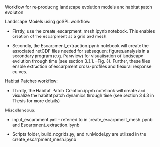 Workflow for re-producing landscape evolution models and habitat patch evolution

Landscape Models using goSPL workflow:

-	Firstly, use the create_escarpment_mesh.ipynb notebook. This enables creation of the escarpment as a grid and mesh.

-	Secondly, the Escarpment_extraction.ipynb notebook will create the associated netCDF files needed for subsequent figures/analysis in a secondary program (e.g. Paraview) for visualisation of landscape evolution through time (see section 3.3.1. –Fig. 8). Further, these files enable extraction of escarpment cross-profiles and flexural response curves.

Habitat Patches workflow:

-	Thirdly, the Habitat_Patch_Creation.ipynb notebook will create and visualize the habitat patch dynamics through time (see section 3.4.3 in Thesis for more details)

Miscellaneous: 
-	input_escarpment.yml – referred to in create_escarpment_mesh.ipynb and Escarpment_extraction.ipynb

-	Scripts folder, build_ncgrids.py, and runModel.py are utilized in the create_escarpment_mesh.ipynb
